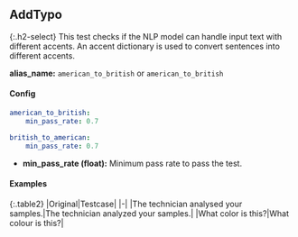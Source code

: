 
## AddTypo

<div class="main-docs" markdown="1"><div class="h3-box" markdown="1">

{:.h2-select}
This test checks if the NLP model can handle input text with different accents. An accent dictionary is used to convert sentences into different accents.

**alias_name:** `american_to_british` or `american_to_british`

</div><div class="h3-box" markdown="1">

#### Config
```yaml
american_to_british:
    min_pass_rate: 0.7
```
```yaml
british_to_american:
    min_pass_rate: 0.7
```
- **min_pass_rate (float):** Minimum pass rate to pass the test.

#### Examples

{:.table2}
|Original|Testcase|
|-|
|The technician analysed your samples.|The technician analyzed your samples.|
|What color is this?|What colour is this?|


</div></div>